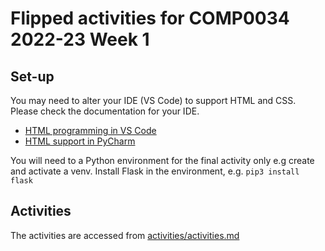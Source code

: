 # Flipped activities for COMP0034 2022-23 Week 1

## Set-up

You may need to alter your IDE (VS Code) to support HTML and CSS. Please check the documentation for your IDE.

- [HTML programming in VS Code](https://code.visualstudio.com/docs/languages/html)
- [HTML support in PyCharm](https://www.jetbrains.com/help/pycharm/editing-html-files.html)

You will need to a Python environment for the final activity only e.g create and activate a venv. Install Flask in the environment, e.g. `pip3 install flask`

## Activities

The activities are accessed from [activities/activities.md](/activities/activities.md)

